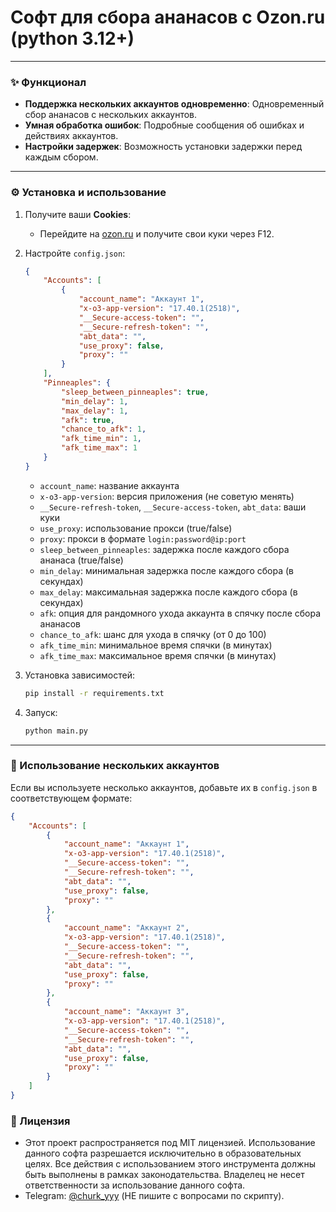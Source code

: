 # Софт для сбора ананасов с Ozon.ru (python 3.12+)

---

### ✨ Функционал
- **Поддержка нескольких аккаунтов одновременно**: Одновременный сбор ананасов с нескольких аккаунтов.
- **Умная обработка ошибок**: Подробные сообщения об ошибках и действиях аккаунтов.
- **Настройки задержек**: Возможность установки задержки перед каждым сбором.

---

### ⚙️ Установка и использование

1. Получите ваши **Cookies**:
   - Перейдите на [ozon.ru](https://www.ozon.ru) и получите свои куки через F12.

2. Настройте `config.json`:
    ```json
    {
        "Accounts": [
            {
                "account_name": "Аккаунт 1",
                "x-o3-app-version": "17.40.1(2518)",
                "__Secure-access-token": "",
                "__Secure-refresh-token": "",
                "abt_data": "",
                "use_proxy": false,
                "proxy": ""
            }
        ],
        "Pinneaples": {
            "sleep_between_pinneaples": true,
            "min_delay": 1,
            "max_delay": 1,
            "afk": true,
            "chance_to_afk": 1,
            "afk_time_min": 1,
            "afk_time_max": 1
        }
    }
    ```

   - `account_name`: название аккаунта
   - `x-o3-app-version`: версия приложения (не советую менять)
   - `__Secure-refresh-token`, `__Secure-access-token`, `abt_data`: ваши куки
   - `use_proxy`: использование прокси (true/false)
   - `proxy`: прокси в формате `login:password@ip:port`
   - `sleep_between_pinneaples`: задержка после каждого сбора ананаса (true/false)
   - `min_delay`: минимальная задержка после каждого сбора (в секундах)
   - `max_delay`: максимальная задержка после каждого сбора (в секундах)
   - `afk`: опция для рандомного ухода аккаунта в спячку после сбора ананасов
   - `chance_to_afk`: шанс для ухода в спячку (от 0 до 100)
   - `afk_time_min`: минимальное время спячки (в минутах)
   - `afk_time_max`: максимальное время спячки (в минутах)

3. Установка зависимостей:
    ```bash
    pip install -r requirements.txt
    ```
   
4. Запуск:
    ```bash
    python main.py
    ```

---

### 🔄 Использование нескольких аккаунтов

Если вы используете несколько аккаунтов, добавьте их в `config.json` в соответствующем формате:

```json
{
    "Accounts": [
        {
            "account_name": "Аккаунт 1",
            "x-o3-app-version": "17.40.1(2518)",
            "__Secure-access-token": "",
            "__Secure-refresh-token": "",
            "abt_data": "",
            "use_proxy": false,
            "proxy": ""
        },
        {
            "account_name": "Аккаунт 2",
            "x-o3-app-version": "17.40.1(2518)",
            "__Secure-access-token": "",
            "__Secure-refresh-token": "",
            "abt_data": "",
            "use_proxy": false,
            "proxy": ""
        },
        {
            "account_name": "Аккаунт 3",
            "x-o3-app-version": "17.40.1(2518)",
            "__Secure-access-token": "",
            "__Secure-refresh-token": "",
            "abt_data": "",
            "use_proxy": false,
            "proxy": ""
        }
    ]
}
```
### 📜 Лицензия
- Этот проект распространяется под MIT лицензией. Использование данного софта разрешается исключительно в образовательных целях. Все действия с использованием этого инструмента должны быть выполнены в рамках законодательства. Владелец не несет ответственности за использование данного софта.
- Telegram: [@churk_yyy](https://t.me/churk_yyy) (НЕ пишите с вопросами по скрипту).
